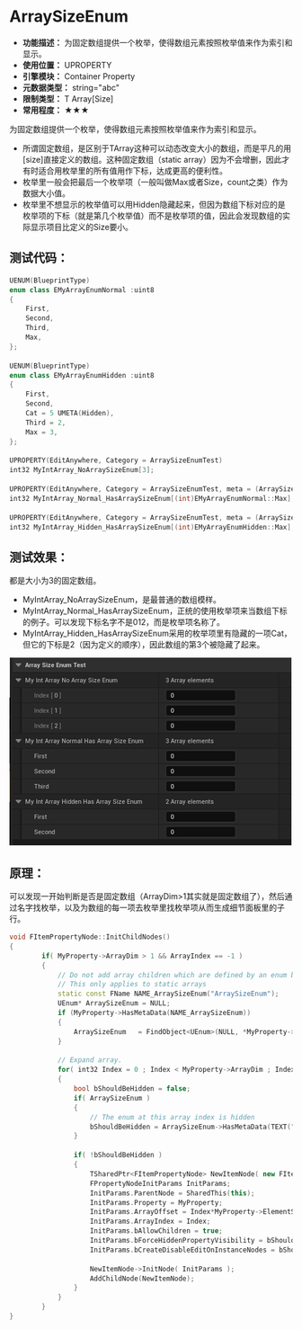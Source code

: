 ﻿# ArraySizeEnum

- **功能描述：** 为固定数组提供一个枚举，使得数组元素按照枚举值来作为索引和显示。
- **使用位置：** UPROPERTY
- **引擎模块：** Container Property
- **元数据类型：** string="abc"
- **限制类型：** T Array[Size]
- **常用程度：** ★★★

为固定数组提供一个枚举，使得数组元素按照枚举值来作为索引和显示。

- 所谓固定数组，是区别于TArray这种可以动态改变大小的数组，而是平凡的用[size]直接定义的数组。这种固定数组（static array）因为不会增删，因此才有时适合用枚举里的所有值用作下标，达成更高的便利性。
- 枚举里一般会把最后一个枚举项（一般叫做Max或者Size，count之类）作为数据大小值。
- 枚举里不想显示的枚举值可以用Hidden隐藏起来，但因为数组下标对应的是枚举项的下标（就是第几个枚举值）而不是枚举项的值，因此会发现数组的实际显示项目比定义的Size要小。

## 测试代码：

```cpp
UENUM(BlueprintType)
enum class EMyArrayEnumNormal :uint8
{
	First,
	Second,
	Third,
	Max,
};

UENUM(BlueprintType)
enum class EMyArrayEnumHidden :uint8
{
	First,
	Second,
	Cat = 5 UMETA(Hidden),
	Third = 2,
	Max = 3,
};

UPROPERTY(EditAnywhere, Category = ArraySizeEnumTest)
int32 MyIntArray_NoArraySizeEnum[3];

UPROPERTY(EditAnywhere, Category = ArraySizeEnumTest, meta = (ArraySizeEnum = "MyArrayEnumNormal"))
int32 MyIntArray_Normal_HasArraySizeEnum[(int)EMyArrayEnumNormal::Max];

UPROPERTY(EditAnywhere, Category = ArraySizeEnumTest, meta = (ArraySizeEnum = "MyArrayEnumHidden"))
int32 MyIntArray_Hidden_HasArraySizeEnum[(int)EMyArrayEnumHidden::Max];
```

## 测试效果：

都是大小为3的固定数组。

- MyIntArray_NoArraySizeEnum，是最普通的数组模样。
- MyIntArray_Normal_HasArraySizeEnum，正统的使用枚举项来当数组下标的例子。可以发现下标名字不是012，而是枚举项名称了。
- MyIntArray_Hidden_HasArraySizeEnum采用的枚举项里有隐藏的一项Cat，但它的下标是2（因为定义的顺序），因此数组的第3个被隐藏了起来。

![Untitled](Untitled.png)

## 原理：

可以发现一开始判断是否是固定数组（ArrayDim>1其实就是固定数组了），然后通过名字找枚举，以及为数组的每一项去枚举里找枚举项从而生成细节面板里的子行。

```cpp
void FItemPropertyNode::InitChildNodes()
{
		if( MyProperty->ArrayDim > 1 && ArrayIndex == -1 )
		{
			// Do not add array children which are defined by an enum but the enum at the array index is hidden
			// This only applies to static arrays
			static const FName NAME_ArraySizeEnum("ArraySizeEnum");
			UEnum* ArraySizeEnum = NULL;
			if (MyProperty->HasMetaData(NAME_ArraySizeEnum))
			{
				ArraySizeEnum	= FindObject<UEnum>(NULL, *MyProperty->GetMetaData(NAME_ArraySizeEnum));
			}

			// Expand array.
			for( int32 Index = 0 ; Index < MyProperty->ArrayDim ; Index++ )
			{
				bool bShouldBeHidden = false;
				if( ArraySizeEnum )
				{
					// The enum at this array index is hidden
					bShouldBeHidden = ArraySizeEnum->HasMetaData(TEXT("Hidden"), Index );
				}

				if( !bShouldBeHidden )
				{
					TSharedPtr<FItemPropertyNode> NewItemNode( new FItemPropertyNode);
					FPropertyNodeInitParams InitParams;
					InitParams.ParentNode = SharedThis(this);
					InitParams.Property = MyProperty;
					InitParams.ArrayOffset = Index*MyProperty->ElementSize;
					InitParams.ArrayIndex = Index;
					InitParams.bAllowChildren = true;
					InitParams.bForceHiddenPropertyVisibility = bShouldShowHiddenProperties;
					InitParams.bCreateDisableEditOnInstanceNodes = bShouldShowDisableEditOnInstance;

					NewItemNode->InitNode( InitParams );
					AddChildNode(NewItemNode);
				}
			}
		}
}
```